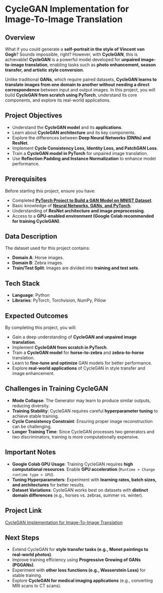 # CycleGAN Implementation for Image-To-Image Translation  

## Overview  

What if you could generate a **self-portrait in the style of Vincent van Gogh**? Sounds impossible, right? However, with **CycleGAN**, this is achievable! **CycleGAN** is a powerful model developed for **unpaired image-to-image translation**, enabling tasks such as **photo enhancement, season transfer, and artistic style conversion**.  

Unlike traditional **GANs**, which require paired datasets, **CycleGAN learns to translate images from one domain to another without needing a direct correspondence** between input and output images. In this project, you will build **CycleGAN from scratch using PyTorch**, understand its core components, and explore its real-world applications.  

## Project Objectives  

- Understand the **CycleGAN model** and its **applications**.  
- Learn about **CycleGAN architecture** and its key components.  
- Explore the differences between **Deep Neural Networks (DNNs) and ResNet**.  
- Implement **Cycle Consistency Loss, Identity Loss, and PatchGAN Loss**.  
- Train a **CycleGAN model in PyTorch** for unpaired image translation.  
- Use **Reflection Padding and Instance Normalization** to enhance model performance.  

## Prerequisites  

Before starting this project, ensure you have:  

- Completed [**PyTorch Project to Build a GAN Model on MNIST Dataset**](<https://www.projectpro.io/project-use-case/gan-mnist-pytorch>).  
- Basic knowledge of [**Neural Networks, GANs, and PyTorch**](<https://www.projectpro.io/project-use-case/pytorch-neural-network-from-scratch>).  
- Understanding of **ResNet architecture and image preprocessing**.  
- Access to a **GPU-enabled environment (Google Colab recommended for training CycleGAN)**.  

## Data Description  

The dataset used for this project contains:  

- **Domain A**: Horse images.  
- **Domain B**: Zebra images.  
- **Train/Test Split**: Images are divided into **training and test sets**.  

## Tech Stack  

- **Language**: Python  
- **Libraries**: PyTorch, Torchvision, NumPy, Pillow  

## Expected Outcomes  

By completing this project, you will:  

- Gain a deep understanding of **CycleGAN and unpaired image translation**.  
- Implement **CycleGAN from scratch in PyTorch**.  
- Train a **CycleGAN model** for **horse-to-zebra** and **zebra-to-horse** translation.  
- Learn to **fine-tune and optimize** GAN models for better performance.  
- Explore **real-world applications** of CycleGAN in style transfer and image enhancement.  

## Challenges in Training CycleGAN  

- **Mode Collapse**: The Generator may learn to produce similar outputs, reducing diversity.  
- **Training Stability**: CycleGAN requires careful **hyperparameter tuning** to achieve stable training.  
- **Cycle Consistency Constraint**: Ensuring proper image reconstruction can be challenging.  
- **Longer Training Time**: Since CycleGAN processes two generators and two discriminators, training is more computationally expensive.  

## Important Notes  

- **Google Colab GPU Usage**: Training CycleGAN requires **high computational resources**. Enable **GPU acceleration** (`Runtime > Change runtime type > GPU`).  
- **Tuning Hyperparameters**: Experiment with **learning rates, batch sizes, and architectures** for better results.  
- **Dataset Variations**: CycleGAN works best on datasets with **distinct domain differences** (e.g., horses vs. zebras, summer vs. winter).  

## Project Link  

[CycleGAN Implementation for Image-To-Image Translation](<https://www.projectpro.io/project-use-case/cyclegan-implementation-pytorch-for-image-to-image-translation>)  

## Next Steps  

- Extend CycleGAN for **style transfer tasks (e.g., Monet paintings to real-world photos)**.  
- Improve training efficiency using **Progressive Growing of GANs (PGGANs)**.  
- Experiment with **other loss functions (e.g., Wasserstein Loss)** for stable training.  
- Explore **CycleGAN for medical imaging applications** (e.g., converting MRI scans to CT scans).  
